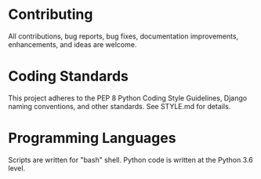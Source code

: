 Contributing
============

All contributions, bug reports, bug fixes, documentation improvements, enhancements, and ideas are welcome.

# Coding Standards

This project adheres to the PEP 8 Python Coding Style Guidelines, Django naming conventions, and other standards. See STYLE.md for details.

# Programming Languages

Scripts are written for "bash" shell. Python code is written at the Python 3.6 level.
